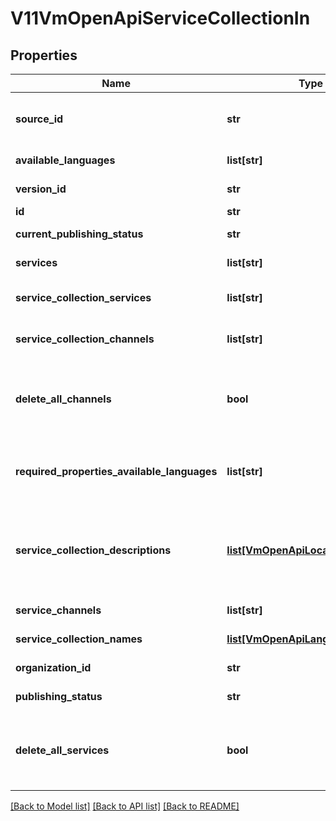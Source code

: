 # V11VmOpenApiServiceCollectionIn

## Properties
Name | Type | Description | Notes
------------ | ------------- | ------------- | -------------
**source_id** | **str** | External system identifier for the entity. User needs to be logged in to be able to get/set value. | [optional] 
**available_languages** | **list[str]** | Gets or sets available languages | [optional] 
**version_id** | **str** | The identifier for current version. | [optional] 
**id** | **str** | PTV service identifier. | [optional] 
**current_publishing_status** | **str** | Current version publishing status. | [optional] 
**services** | **list[str]** | List of service collection services. | [optional] 
**service_collection_services** | **list[str]** | Internal property for adding service collection services for service collection. | [optional] 
**service_collection_channels** | **list[str]** | Internal property for adding service collection services for service collection. | [optional] 
**delete_all_channels** | **bool** | Set to true to delete all existing channels (the services collection for this object should be empty collection when this option is used). | [optional] 
**required_properties_available_languages** | **list[str]** | Internal property to check the languages within required lists: ServiceCollectionNames and ServiceCollectionDescriptions | [optional] 
**service_collection_descriptions** | [**list[VmOpenApiLocalizedListItem]**](VmOpenApiLocalizedListItem.md) | List of localized service colections descriptions. Possible type values are: Description, Summary. (Max.Length: 150 Summary). (Max.Length: 2500 Description). | [optional] 
**service_channels** | **list[str]** | List of service collection channels. | [optional] 
**service_collection_names** | [**list[VmOpenApiLanguageItem]**](VmOpenApiLanguageItem.md) | List of localized service collection names. | 
**organization_id** | **str** | Main responsible organization Id. | 
**publishing_status** | **str** | Publishing status. Possible values are: Draft or Published. | 
**delete_all_services** | **bool** | Set to true to delete all existing services (the services collection for this object should be empty collection when this option is used). | [optional] 

[[Back to Model list]](../README.md#documentation-for-models) [[Back to API list]](../README.md#documentation-for-api-endpoints) [[Back to README]](../README.md)


